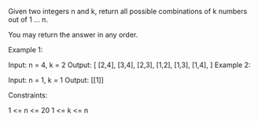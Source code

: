 Given two integers n and k, return all possible combinations of k numbers out of 1 ... n.

You may return the answer in any order.

 

Example 1:

Input: n = 4, k = 2
Output:
[
  [2,4],
  [3,4],
  [2,3],
  [1,2],
  [1,3],
  [1,4],
]
Example 2:

Input: n = 1, k = 1
Output: [[1]]
 

Constraints:

1 <= n <= 20
1 <= k <= n
